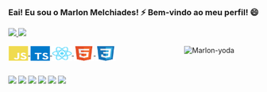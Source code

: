 ### Eai! Eu sou o Marlon Melchiades! ⚡ Bem-vindo ao meu perfil! 😄

 <div>
  <a href="https://github.com/MarlonMelchiades/MarlonMelchiades">
  <img height="180em" src="https://github-readme-stats.vercel.app/api?username=MarlonMelchiades&show_icons=true&theme=midnight-purple&include_all_commits=true&count_private=true"/>
  <img height="160em" src="https://github-readme-stats.vercel.app/api/top-langs/?username=MarlonMelchiades&layout=compact&langs_count=7&theme=midnight-purple"/>
 </div>
  
<div style="display: inline_block"><br>
  <img align="center" alt="Marlon-Js" height="30" width="40" src="https://raw.githubusercontent.com/devicons/devicon/master/icons/javascript/javascript-plain.svg">
  <img align="center" alt="Marlon-Ts" height="30" width="40" src="https://raw.githubusercontent.com/devicons/devicon/master/icons/typescript/typescript-plain.svg">
  <img align="center" alt="Marlon-React" height="30" width="40" src="https://raw.githubusercontent.com/devicons/devicon/master/icons/react/react-original.svg">
  <img align="center" alt="Marlon-HTML" height="30" width="40" src="https://raw.githubusercontent.com/devicons/devicon/master/icons/html5/html5-original.svg">
  <img align="center" alt="Marlon-CSS" height="30" width="40" src="https://raw.githubusercontent.com/devicons/devicon/master/icons/css3/css3-original.svg">
  <img align="right" alt="Marlon-yoda" height="150" width="150" src="https://i.pinimg.com/originals/c3/cd/1d/c3cd1d546ee4c70c6481366aa097878d.gif">
</div>
  
  ##

<div>
   <a href = "mailto:marlonendrigosilva@gmail.com"><img src="https://img.shields.io/badge/Gmail-D14836?style=for-the-badge&logo=gmail&logoColor=white" target="_blank"></a>
   <a href="https://www.linkedin.com/in/marlon-melchiades/" target="_blank"><img src="https://img.shields.io/badge/-LinkedIn-%230077B5?style=for-the-badge&logo=linkedin&logoColor=white" target="_blank"></a> 
     <a href="https://www.youtube.com/playlist?list=PLEljkh47QkbwgejwxK-5uPerIx5JADlbF" target="_blank"><img src="https://img.shields.io/badge/YouTube-FF0000?style=for-the-badge&logo=youtube&logoColor=white" target="_blank"></a>
     <a href="https://twitter.com/marlonendjr" target="_blank"><img src="https://img.shields.io/badge/Twitter-1DA1F2?style=for-the-badge&logo=twitter&logoColor=white" target="_blank"></a>
   <a href="https://www.twitch.tv/marlonmelchiades" target="_blank"><img src="https://img.shields.io/badge/Twitch-9146FF?style=for-the-badge&logo=twitch&logoColor=white" target="_blank"></a>
  <a href="https://discord.gg/EQNjQxgs" target="_blank"><img src="https://img.shields.io/badge/Discord-7289DA?style=for-the-badge&logo=discord&logoColor=white" target="_blank"></a>
</div>

